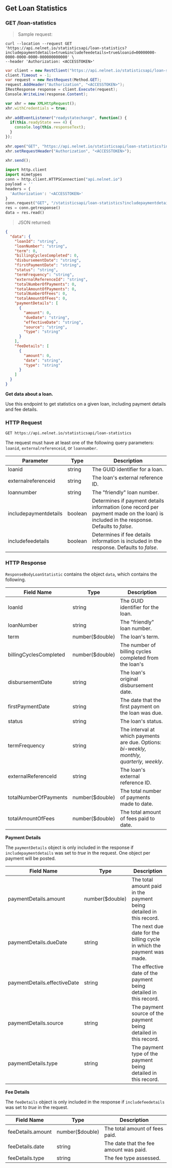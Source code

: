 <!--Endpoint introduction -->
## Get Loan Statistics

### GET /loan-statistics

<!-- RIGHT: code samples -->

> Sample request:

```shell
curl --location --request GET 'https://api.nelnet.io/statisticsapi/loan-statistics?includepaymentdetails=true&includefeedetails=true&loanid=00000000-0000-0000-0000-000000000000' \
--header 'Authorization: <ACCESSTOKEN>'
```

```csharp
var client = new RestClient("https://api.nelnet.io/statisticsapi/loan-statistics?includepaymentdetails=true&includefeedetails=true&loanid=00000000-0000-0000-0000-000000000000");
client.Timeout = -1;
var request = new RestRequest(Method.GET);
request.AddHeader("Authorization", "<ACCESSTOKEN>");
IRestResponse response = client.Execute(request);
Console.WriteLine(response.Content);
```

```javascript
var xhr = new XMLHttpRequest();
xhr.withCredentials = true;
 
xhr.addEventListener("readystatechange", function() {
  if(this.readyState === 4) {
    console.log(this.responseText);
  }
});
 
xhr.open("GET", "https://api.nelnet.io/statisticsapi/loan-statistics?includepaymentdetails=true&includefeedetails=true&loanid=00000000-0000-0000-0000-000000000000");
xhr.setRequestHeader("Authorization", "<ACCESSTOKEN>");
 
xhr.send();
```

```python
import http.client
import mimetypes
conn = http.client.HTTPSConnection("api.nelnet.io")
payload = ''
headers = {
  'Authorization': '<ACCESSTOKEN>'
}
conn.request("GET", "/statisticsapi/loan-statistics?includepaymentdetails=true&includefeedetails=true&loanid=00000000-0000-0000-0000-000000000000", payload, headers)
res = conn.getresponse()
data = res.read()
```

> JSON returned:

```json
{
  "data": {
    "loanId": "string",
    "loanNumber": "string",
    "term": 0,
    "billingCyclesCompleted": 0,
    "disbursementDate": "string",
    "firstPaymentDate": "string",
    "status": "string",
    "termFrequency": "string",
    "externalReferenceId": "string",
    "totalNumberOfPayments": 0,
    "totalAmountOfPayments": 0,
    "totalNumberOfFees": 0,
    "totalAmountOfFees": 0,
    "paymentDetails": [
      {
        "amount": 0,
        "dueDate": "string",
        "effectiveDate": "string",
        "source": "string",
        "type": "string"
      }
    ],
    "feeDetails": [
      {
        "amount": 0,
        "date": "string",
        "type": "string"
      }
    ]
  }
}
```

<!-- LEFT: documentation -->

**Get data about a loan.**

Use this endpoint to get statistics on a given loan, including payment details and fee details.

### HTTP Request

`GET https://api.nelnet.io/statisticsapi/loan-statistics`

The request must have at least one of the following query parameters: `loanid`, `externalreferenceid`, or `loannumber`.

Parameter | Type | Description
----------| ------- | -------
loanid | string | The GUID identifier for a loan.
externalreferenceid | string | The loan's external reference ID.
loannumber | string | The "friendly" loan number.
includepaymentdetails | boolean | Determines if payment details information (one record per payment made on the loan) is included in the response. Defaults to *false*.
includefeedetails | boolean | Determines if fee details information is included in the response. Defaults to *false*.

### HTTP Response

`ResponseBodyLoanStatistic` contains the object `data`, which contains the following.

Field Name | Type | Description
---------- | ------- | -------
loanId | string | The GUID identifier for the loan.
loanNumber | string | The "friendly" loan number.
term | number($double) | The loan's term.
billingCyclesCompleted | number($double) | The number of billing cycles completed from the loan's
disbursementDate | string | The loan's original disbursement date.
firstPaymentDate | string | The date that the first payment on the loan was due.
status | string | The loan's status.
termFrequency | string | The interval at which payments are due. Options: *bi-weekly, monthly, quarterly, weekly*.
externalReferenceId	| string | The loan's external reference ID.
totalNumberOfPayments | number($double) | The total number of payments made to date.
totalAmountOfFees | number($double) | The total amount of fees paid to date.

**Payment Details**

The `paymentDetails` object is only included in the response if `includepaymentdetails` was set to *true* in the request. One object per payment will be posted.

Field Name | Type | Description
---------- | ------- | -------
paymentDetails.amount | number($double) | The total amount paid in the payment being detailed in this record.
paymentDetails.dueDate | string | The next due date for the billing cycle in which the payment was made.
paymentDetails.effectiveDate | string | The effective date of the payment being detailed in this record.
paymentDetails.source | string | The payment source of the payment being detailed in this record.
paymentDetails.type	| string | The payment type of the payment being detailed in this record.

**Fee Details**

The `feeDetails` object is only included in the response if `includefeedetails` was set to *true* in the request.

Field Name | Type | Description
---------- | ------- | -------
feeDetails.amount | number($double) | The total amount of fees paid.
feeDetails.date	| string | The date that the fee amount was paid.
feeDetails.type	| string | The fee type assessed.
